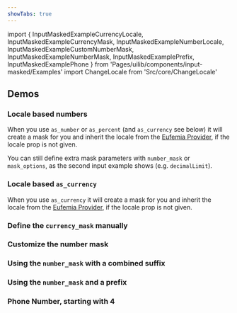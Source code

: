 ```yaml
---
showTabs: true
---
```


import {
InputMaskedExampleCurrencyLocale,
InputMaskedExampleCurrencyMask,
InputMaskedExampleNumberLocale,
InputMaskedExampleCustomNumberMask,
InputMaskedExampleNumberMask,
InputMaskedExamplePrefix,
InputMaskedExamplePhone
} from 'Pages/uilib/components/input-masked/Examples'
import ChangeLocale from 'Src/core/ChangeLocale'

## Demos

<ChangeLocale label="Locale used in the demos:" label_direction="vertical" bottom />

### Locale based numbers

When you use `as_number` or `as_percent` (and `as_currency` see below) it will create a mask for you and inherit the locale from the [Eufemia Provider](/uilib/usage/customisation/provider), if the locale prop is not given.

You can still define extra mask parameters with `number_mask` or `mask_options`, as the second input example shows (e.g. `decimalLimit`).

<InputMaskedExampleNumberLocale />

### Locale based `as_currency`

When you use `as_currency` it will create a mask for you and inherit the locale from the [Eufemia Provider](/uilib/usage/customisation/provider), if the locale prop is not given.

<InputMaskedExampleCurrencyLocale />

### Define the `currency_mask` manually

<InputMaskedExampleCurrencyMask />

### Customize the number mask

<InputMaskedExampleCustomNumberMask />

### Using the `number_mask` with a combined suffix

<InputMaskedExampleNumberMask />

### Using the `number_mask` and a prefix

<InputMaskedExamplePrefix />

### Phone Number, starting with 4

<InputMaskedExamplePhone />
